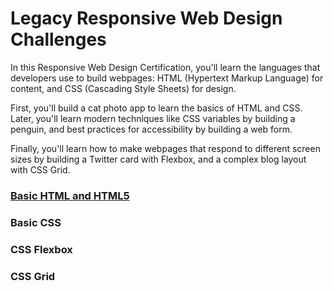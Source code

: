 # Legacy Responsive Web Design Challenges

In this Responsive Web Design Certification, 
you'll learn the languages that developers use 
to build webpages: HTML (Hypertext Markup Language) 
for content, and CSS (Cascading Style Sheets) for design.

First, you'll build a cat photo app to learn the basics 
of HTML and CSS. Later, you'll learn modern techniques 
like CSS variables by building a penguin, and best 
practices for accessibility by building a web form.

Finally, you'll learn how to make webpages that respond 
to different screen sizes by building a Twitter card 
with Flexbox, and a complex blog layout with CSS Grid.

### [Basic HTML and HTML5](https://github.com/AndriiKot/HTML__Basic__FreeCodeCamp)
### Basic CSS
### CSS Flexbox
### CSS Grid

